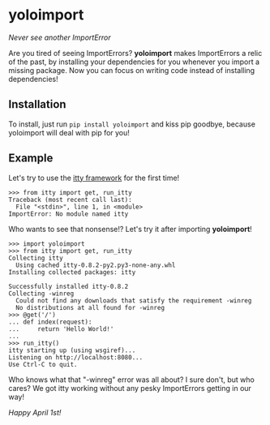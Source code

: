 # yoloimport
*Never see another ImportError*

Are you tired of seeing ImportErrors? **yoloimport** makes ImportErrors a relic of the past, by installing your dependencies for you whenever you import a missing package. Now you can focus on writing code instead of installing dependencies!

## Installation

To install, just run `pip install yoloimport` and kiss pip goodbye, because yoloimport will deal with pip for you!

## Example

Let's try to use the [itty framework](https://github.com/toastdriven/itty) for the first time!


    >>> from itty import get, run_itty
    Traceback (most recent call last):
      File "<stdin>", line 1, in <module>
    ImportError: No module named itty


Who wants to see that nonsense!? Let's try it after importing **yoloimport**!

    >>> import yoloimport
    >>> from itty import get, run_itty
    Collecting itty
      Using cached itty-0.8.2-py2.py3-none-any.whl
    Installing collected packages: itty

    Successfully installed itty-0.8.2
    Collecting -winreg
      Could not find any downloads that satisfy the requirement -winreg
      No distributions at all found for -winreg
    >>> @get('/')
    ... def index(request):
    ...     return 'Hello World!'
    ...
    >>> run_itty()
    itty starting up (using wsgiref)...
    Listening on http://localhost:8080...
    Use Ctrl-C to quit.

Who knows what that "-winreg" error was all about? I sure don't, but who cares? We got itty working without any pesky ImportErrors getting in our way!

*Happy April 1st!*
